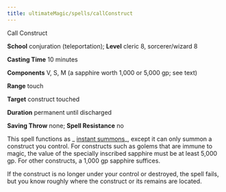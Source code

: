 ```yaml
---
title: ultimateMagic/spells/callConstruct
---
```

Call Construct

**School** conjuration (teleportation); **Level** cleric 8, sorcerer/wizard 8

**Casting Time** 10 minutes

**Components** V, S, M (a sapphire worth 1,000 or 5,000 gp; see text)

**Range** touch

**Target** construct touched

**Duration** permanent until discharged

**Saving Throw** none; **Spell Resistance** no

This spell functions as _ [instant summons](spells/instantSummons#_instant-summons)_, except it can only summon a construct you control. For constructs such as golems that are immune to magic, the value of the specially inscribed sapphire must be at least 5,000 gp. For other constructs, a 1,000 gp sapphire suffices.

If the construct is no longer under your control or destroyed, the spell fails, but you know roughly where the construct or its remains are located.

